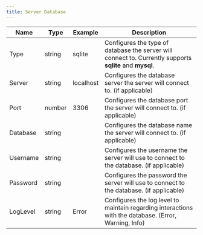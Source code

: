 ```yaml
---
title: Server Database
---
```


| Name     | Type   | Example   | Description                                                                                              |
| -------- | ------ | --------- | -------------------------------------------------------------------------------------------------------- |
| Type     | string | sqlite    | Configures the type of database the server will connect to. Currently supports **sqlite** and **mysql**. |
| Server   | string | localhost | Configures the database server the server will connect to. (if applicable)                               |
| Port     | number | 3306      | Configures the database port the server will connect to. (if applicable)                                 |
| Database | string |           | Configures the database name the server will connect to. (if applicable)                                 |
| Username | string |           | Configures the username the server will use to connect to the database. (if applicable)                  |
| Password | string |           | Configures the password the server will use to connect to the database. (if applicable)                  |
| LogLevel | string | Error     | Configures the log level to maintain regarding interactions with the database. (Error, Warning, Info)    |
